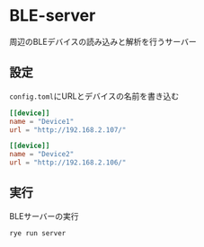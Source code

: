 # BLE-server

周辺のBLEデバイスの読み込みと解析を行うサーバー

## 設定

`config.toml`にURLとデバイスの名前を書き込む

```config.toml
[[device]]
name = "Device1"
url = "http://192.168.2.107/"

[[device]]
name = "Device2"
url = "http://192.168.2.106/"
```

## 実行

BLEサーバーの実行

```
rye run server
```